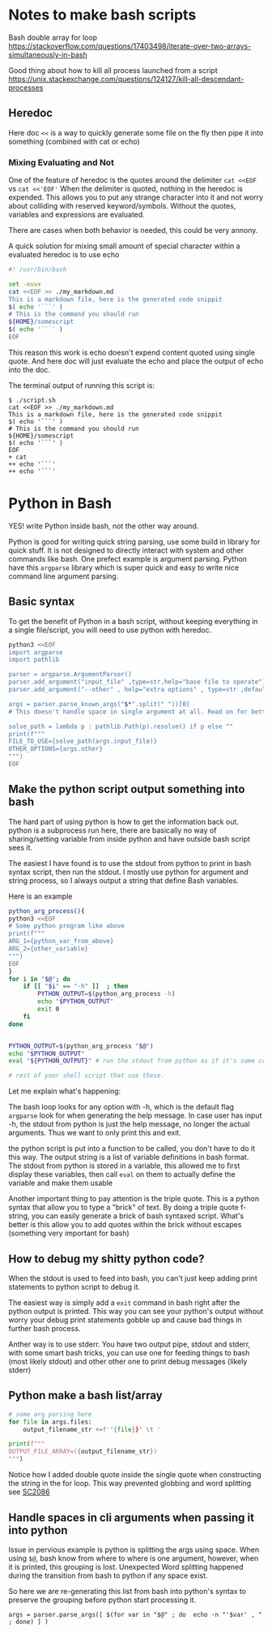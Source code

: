 # Notes to make bash scripts

Bash double array for loop 
https://stackoverflow.com/questions/17403498/iterate-over-two-arrays-simultaneously-in-bash

Good thing about how to kill all process launched from a script
https://unix.stackexchange.com/questions/124127/kill-all-descendant-processes


## Heredoc

Here doc `<<` is a way to quickly generate some file on the fly then pipe it into something (combined with cat or echo)

### Mixing Evaluating and Not

One of the feature of heredoc is the quotes around the delimiter ` cat <<EOF ` vs ` cat <<'EOF' ` When the delimiter is quoted, nothing in the heredoc is expended. This allows you to put any strange character into it and not worry about colliding with reserved keyword/symbols. Without the quotes, variables and expressions are evaluated.

There are cases when both behavior is needed, this could be very annony. 

A quick solution for mixing small amount of special character within a evaluated heredoc is to use echo 

```bash
#! /usr/bin/bash

set -euvx
cat <<EOF >> ./my_markdown.md 
This is a markdown file, here is the generated code snippit
$( echo '```' )
# This is the command you should run
${HOME}/somescript
$( echo '```' )
EOF

```

This reason this work is echo doesn't expend content quoted using single quote. And here doc will just evaluate the echo and place the output of echo into the doc. 

The terminal output of running this script is:

```
$ ./script.sh
cat <<EOF >> ./my_markdown.md 
This is a markdown file, here is the generated code snippit
$( echo '```' )
# This is the command you should run
${HOME}/somescript
$( echo '```' )
EOF
+ cat
++ echo '```'
++ echo '```'
```




# Python in Bash

YES! write Python inside bash, not the other way around.

Python is good for writing quick string parsing, use some build in library for quick stuff. It is not designed to directly interact with system and other commands like bash. One prefect example is argument parsing. Python have this `argparse` library which is super quick and easy to write nice command line argument parsing. 

## Basic syntax

To get the benefit of Python in a bash script, without keeping everything in a single file/script, you will need to use python with heredoc.

```bash
python3 <<EOF
import argparse
import pathlib

parser = argparse.ArgumentParser()
parser.add_argument("input_file" ,type=str,help="base file to operate")
parser.add_argument("--other" , help="extra options" , type=str ,default="")

args = parser.parse_known_args("$*".split(" "))[0] 
# This doesn't handle space in single argument at all. Read on for better design

solve_path = lambda p : pathlib.Path(p).resolve() if p else ""
print(f"""
FILE_TO_USE={solve_path(args.input_file)}
OTHER_OPTIONS={args.other}
""")
EOF
```

## Make the python script output something into bash

The hard part of using python is how to get the information back out. python is a subprocess run here, there are basically no way of sharing/setting variable from inside python and have outside bash script sees it.

 The easiest I have found is to use the stdout from python to print in bash syntax script, then run the stdout. I mostly use python for argument and string process, so I always output a string that define Bash variables. 

Here is an example

``` bash 
python_arg_process(){
python3 <<EOF
# Some python program like above
print(f"""
ARG_1={python_var_from_above}
ARG_2={other_variable}
""")
EOF
}
for i in "$@"; do
	if [[ "$i" == "-h" ]]  ; then
		PYTHON_OUTPUT=$(python_arg_process -h)
		echo "$PYTHON_OUTPUT"
		exit 0
	fi
done


PYTHON_OUTPUT=$(python_arg_process "$@")
echo "$PYTHON_OUTPUT"
eval "${PYTHON_OUTPUT}" # run the stdout from python as if it's some commands

# rest of your shell script that use these.

```

Let me explain what's happening:

The bash loop looks for any option with -h, which is the default flag `argparse` look for when generating the help message. In case user has input -h, the stdout from python is just the help message, no longer the actual arguments. Thus we want to only print this and exit. 

the python script is put into a function to be called, you don't have to do it this way. The output string is a list of variable definitions in bash format. The stdout from python is stored in a variable, this allowed me to first display these variables, then call `eval` on them to actually define the variable and make them usable

Another important thing to pay attention is the triple quote. This is a python syntax that allow you to type a "brick" of text. By doing a triple quote f-string, you can easily generate a brick of bash syntaxed script. What's better is this allow you to add quotes within the brick without escapes (something very important for bash) 

## How to debug my shitty python code?

When the stdout is used to feed into bash, you can't just keep adding print statements to python script to debug it. 

The easiest way is simply add a `exit` command in bash right after the python output is printed. This way you can see your python's output without worry your debug print statements gobble up and cause bad things in further bash process. 

Anther way is to use stderr. You have two output pipe, stdout and stderr, with some smart bash tricks, you can use one for feeding things to bash (most likely stdout) and other other one to print debug messages (likely stderr)

## Python make a bash list/array

```python
# some arg parsing here 
for file in args.files:
	output_filename_str +=f'"{file}}" \t '

print(f"""
OUTPUT_FILE_ARRAY=({output_filename_str})
""")
```

Notice how I added double quote inside the single quote when constructing the string in the for loop. This way prevented globbing and word splitting see [SC2086](https://github.com/koalaman/shellcheck/wiki/SC2086)

## Handle spaces in cli arguments when passing it into python

Issue in pervious example is python is splitting the args using space. When using `$@`, bash know from where to where is one argument, however, when it is printed, this grouping is lost. Unexpected Word splitting happened during the transition from bash to python if any space exist. 

So here we are re-generating this list from bash into python's syntax to preserve the grouping before python start processing it.

```
args = parser.parse_args([ $(for var in "$@" ; do  echo -n "'$var' , " ; done) ] )
```